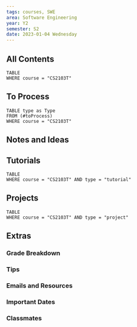 ```yaml
---
tags: courses, SWE
area: Software Engineering
year: Y2
semester: S2
date: 2023-01-04 Wednesday
---
```


## All Contents
```dataview
TABLE
WHERE course = "CS2103T"
```


## To Process
```dataview
TABLE type as Type
FROM (#toProcess) 
WHERE course = "CS2103T"
```

## Notes and Ideas

## Tutorials
```dataview
TABLE
WHERE course = "CS2103T" AND type = "tutorial"
```

## Projects
```dataview
TABLE
WHERE course = "CS2103T" AND type = "project"
```

## Extras
### Grade Breakdown
### Tips
### Emails and Resources
### Important Dates
### Classmates